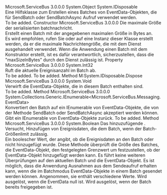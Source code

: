 <Type Name="EventDataBatch" FullName="Microsoft.ServiceBus.Messaging.EventDataBatch">
  <TypeSignature Language="C#" Value="public sealed class EventDataBatch : IDisposable" />
  <TypeSignature Language="ILAsm" Value=".class public auto ansi sealed beforefieldinit EventDataBatch extends System.Object implements class System.IDisposable" />
  <TypeSignature Language="DocId" Value="T:Microsoft.ServiceBus.Messaging.EventDataBatch" />
  <TypeSignature Language="VB.NET" Value="Public NotInheritable Class EventDataBatch&#xA;Implements IDisposable" />
  <TypeSignature Language="F#" Value="type EventDataBatch = class&#xA;    interface IDisposable" />
  <AssemblyInfo>
    <AssemblyName>Microsoft.ServiceBus</AssemblyName>
    <AssemblyVersion>3.0.0.0</AssemblyVersion>
  </AssemblyInfo>
  <Base>
    <BaseTypeName>System.Object</BaseTypeName>
  </Base>
  <Interfaces>
    <Interface>
      <InterfaceName>System.IDisposable</InterfaceName>
    </Interface>
  </Interfaces>
  <Docs>
    <summary>
            Eine Hilfsklasse zum Erstellen eines Batches von EventData-Objekten, die für SendBatch oder SendBatchAsync Aufruf verwendet werden.
            </summary>
    <remarks>To be added.</remarks>
  </Docs>
  <Members>
    <Member MemberName=".ctor">
      <MemberSignature Language="C#" Value="public EventDataBatch (long maxSizeInBytes);" />
      <MemberSignature Language="ILAsm" Value=".method public hidebysig specialname rtspecialname instance void .ctor(int64 maxSizeInBytes) cil managed" />
      <MemberSignature Language="DocId" Value="M:Microsoft.ServiceBus.Messaging.EventDataBatch.#ctor(System.Int64)" />
      <MemberSignature Language="VB.NET" Value="Public Sub New (maxSizeInBytes As Long)" />
      <MemberSignature Language="F#" Value="new Microsoft.ServiceBus.Messaging.EventDataBatch : int64 -&gt; Microsoft.ServiceBus.Messaging.EventDataBatch" Usage="new Microsoft.ServiceBus.Messaging.EventDataBatch maxSizeInBytes" />
      <MemberType>Constructor</MemberType>
      <AssemblyInfo>
        <AssemblyName>Microsoft.ServiceBus</AssemblyName>
        <AssemblyVersion>3.0.0.0</AssemblyVersion>
      </AssemblyInfo>
      <Parameters>
        <Parameter Name="maxSizeInBytes" Type="System.Int64" />
      </Parameters>
      <Docs>
        <param name="maxSizeInBytes">Die maximale Größe der serialisierten batchnachricht.</param>
        <summary>
            Erstellt einen Batch mit der angegebenen maximalen Größe in Bytes an.
            </summary>
        <remarks>
            Es wird empfohlen, rufen Sie <see cref="M:Microsoft.ServiceBus.Messaging.EventHubClient.CreateBatch" /> oder <see cref="M:Microsoft.ServiceBus.Messaging.EventHubSender.CreateBatch" /> auf eine Instanz dieser Klasse erstellt werden, da er die maximale Nachrichtengröße, die mit dem Dienst ausgehandelt verwendet.
            Wenn die Anwendung einen Batch mit dem Konstruktor erstellt, ist es dafür verantwortlich, sicherzustellen, dass die "maxSizeInBytes" durch den Dienst zulässig ist.
            </remarks>
      </Docs>
    </Member>
    <Member MemberName="Count">
      <MemberSignature Language="C#" Value="public int Count { get; }" />
      <MemberSignature Language="ILAsm" Value=".property instance int32 Count" />
      <MemberSignature Language="DocId" Value="P:Microsoft.ServiceBus.Messaging.EventDataBatch.Count" />
      <MemberSignature Language="VB.NET" Value="Public ReadOnly Property Count As Integer" />
      <MemberSignature Language="F#" Value="member this.Count : int" Usage="Microsoft.ServiceBus.Messaging.EventDataBatch.Count" />
      <MemberType>Property</MemberType>
      <AssemblyInfo>
        <AssemblyName>Microsoft.ServiceBus</AssemblyName>
        <AssemblyVersion>3.0.0.0</AssemblyVersion>
      </AssemblyInfo>
      <ReturnValue>
        <ReturnType>System.Int32</ReturnType>
      </ReturnValue>
      <Docs>
        <summary>Ruft die aktuelle Ereignisanzahl im Batch ab.</summary>
        <value>To be added.</value>
        <remarks>To be added.</remarks>
      </Docs>
    </Member>
    <Member MemberName="Dispose">
      <MemberSignature Language="C#" Value="public void Dispose ();" />
      <MemberSignature Language="ILAsm" Value=".method public hidebysig newslot virtual instance void Dispose() cil managed" />
      <MemberSignature Language="DocId" Value="M:Microsoft.ServiceBus.Messaging.EventDataBatch.Dispose" />
      <MemberSignature Language="VB.NET" Value="Public Sub Dispose ()" />
      <MemberSignature Language="F#" Value="abstract member Dispose : unit -&gt; unit&#xA;override this.Dispose : unit -&gt; unit" Usage="eventDataBatch.Dispose " />
      <MemberType>Method</MemberType>
      <Implements>
        <InterfaceMember>M:System.IDisposable.Dispose</InterfaceMember>
      </Implements>
      <AssemblyInfo>
        <AssemblyName>Microsoft.ServiceBus</AssemblyName>
        <AssemblyVersion>3.0.0.0</AssemblyVersion>
      </AssemblyInfo>
      <ReturnValue>
        <ReturnType>System.Void</ReturnType>
      </ReturnValue>
      <Parameters />
      <Docs>
        <summary>Verwirft die EventData-Objekte, die in diesem Batch enthalten sind.</summary>
        <remarks>To be added.</remarks>
      </Docs>
    </Member>
    <Member MemberName="ToEnumerable">
      <MemberSignature Language="C#" Value="public System.Collections.Generic.IEnumerable&lt;Microsoft.ServiceBus.Messaging.EventData&gt; ToEnumerable ();" />
      <MemberSignature Language="ILAsm" Value=".method public hidebysig instance class System.Collections.Generic.IEnumerable`1&lt;class Microsoft.ServiceBus.Messaging.EventData&gt; ToEnumerable() cil managed" />
      <MemberSignature Language="DocId" Value="M:Microsoft.ServiceBus.Messaging.EventDataBatch.ToEnumerable" />
      <MemberSignature Language="VB.NET" Value="Public Function ToEnumerable () As IEnumerable(Of EventData)" />
      <MemberSignature Language="F#" Value="member this.ToEnumerable : unit -&gt; seq&lt;Microsoft.ServiceBus.Messaging.EventData&gt;" Usage="eventDataBatch.ToEnumerable " />
      <MemberType>Method</MemberType>
      <AssemblyInfo>
        <AssemblyName>Microsoft.ServiceBus</AssemblyName>
        <AssemblyVersion>3.0.0.0</AssemblyVersion>
      </AssemblyInfo>
      <ReturnValue>
        <ReturnType>System.Collections.Generic.IEnumerable&lt;Microsoft.ServiceBus.Messaging.EventData&gt;</ReturnType>
      </ReturnValue>
      <Parameters />
      <Docs>
        <summary>Konvertiert den Batch auf ein IEnumerable von EventData-Objekte, die von der Methode SendBatch oder SendBatchAsync akzeptiert werden können.</summary>
        <returns>Gibt ein IEnumerable von EventData-Objekte zurück.</returns>
        <remarks>To be added.</remarks>
      </Docs>
    </Member>
    <Member MemberName="TryAdd">
      <MemberSignature Language="C#" Value="public bool TryAdd (Microsoft.ServiceBus.Messaging.EventData eventData);" />
      <MemberSignature Language="ILAsm" Value=".method public hidebysig instance bool TryAdd(class Microsoft.ServiceBus.Messaging.EventData eventData) cil managed" />
      <MemberSignature Language="DocId" Value="M:Microsoft.ServiceBus.Messaging.EventDataBatch.TryAdd(Microsoft.ServiceBus.Messaging.EventData)" />
      <MemberSignature Language="F#" Value="member this.TryAdd : Microsoft.ServiceBus.Messaging.EventData -&gt; bool" Usage="eventDataBatch.TryAdd eventData" />
      <MemberType>Method</MemberType>
      <AssemblyInfo>
        <AssemblyName>Microsoft.ServiceBus</AssemblyName>
        <AssemblyVersion>3.0.0.0</AssemblyVersion>
      </AssemblyInfo>
      <ReturnValue>
        <ReturnType>System.Boolean</ReturnType>
      </ReturnValue>
      <Parameters>
        <Parameter Name="eventData" Type="Microsoft.ServiceBus.Messaging.EventData" />
      </Parameters>
      <Docs>
        <param name="eventData">Das hinzuzufügende <see cref="T:Microsoft.ServiceBus.Messaging.EventData" />.</param>
        <summary>Versucht, Hinzufügen von Ereignisdaten, die dem Batch, wenn der Batch-Größenlimit zulässig.</summary>
        <returns>Ein boolescher Wert, der angibt, ob die Ereignisdaten an den Batch oder nicht hinzugefügt wurde.</returns>
        <remarks>
            Diese Methode überprüft die Größe des Batches, die EventData-Objekt, den festgelegten Grenzwert um festzustellen, ob der EventData-Objekt hinzugefügt werden kann. Es führt keine weiteren Überprüfungen auf den aktuellen Batch und die EventData-Objekt. Es ist möglich, dass die Anwendung Ausnahmen aus dem Sendeaufruf erhalten kann, wenn die im Batchmodus EventData-Objekte in einem Batch gesendet werden können. Angenommen, sie enthält verschiedene <see cref="P:Microsoft.ServiceBus.Messaging.EventData.PartitionKey" /> Werte.
            </remarks>
        <exception cref="T:System.ArgumentNullException">Wird ausgelöst, wenn die EventData null ist.</exception>
        <exception cref="T:System.ObjectDisposedException">Wird ausgelöst, wenn der Batch bereits freigegeben ist.</exception>
      </Docs>
    </Member>
  </Members>
</Type>